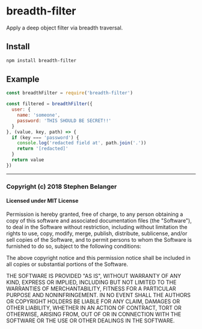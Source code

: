 # breadth-filter

Apply a deep object filter via breadth traversal.

## Install

```sh
npm install breadth-filter
```

## Example

```js
const breadthFilter = require('breadth-filter')

const filtered = breadthFilter({
  user: {
    name: 'someone',
    password: 'THIS SHOULD BE SECRET!!'
  }
}, (value, key, path) => {
  if (key === 'password') {
    console.log('redacted field at', path.join('.'))
    return '[redacted]'
  }
  return value
})
```

---

### Copyright (c) 2018 Stephen Belanger
#### Licensed under MIT License

Permission is hereby granted, free of charge, to any person obtaining a copy of this software and associated documentation files (the "Software"), to deal in the Software without restriction, including without limitation the rights to use, copy, modify, merge, publish, distribute, sublicense, and/or sell copies of the Software, and to permit persons to whom the Software is furnished to do so, subject to the following conditions:

The above copyright notice and this permission notice shall be included in all copies or substantial portions of the Software.

THE SOFTWARE IS PROVIDED "AS IS", WITHOUT WARRANTY OF ANY KIND, EXPRESS OR IMPLIED, INCLUDING BUT NOT LIMITED TO THE WARRANTIES OF MERCHANTABILITY, FITNESS FOR A PARTICULAR PURPOSE AND NONINFRINGEMENT. IN NO EVENT SHALL THE AUTHORS OR COPYRIGHT HOLDERS BE LIABLE FOR ANY CLAIM, DAMAGES OR OTHER LIABILITY, WHETHER IN AN ACTION OF CONTRACT, TORT OR OTHERWISE, ARISING FROM, OUT OF OR IN CONNECTION WITH THE SOFTWARE OR THE USE OR OTHER DEALINGS IN THE SOFTWARE.
